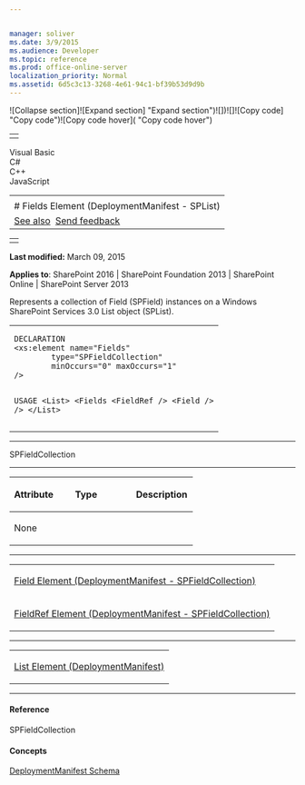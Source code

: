 ```yaml
---


manager: soliver
ms.date: 3/9/2015
ms.audience: Developer
ms.topic: reference
ms.prod: office-online-server
localization_priority: Normal
ms.assetid: 6d5c3c13-3268-4e61-94c1-bf39b53d9d9b
---
```


![Collapse
section]![Expand
section] "Expand section")![]()![])![]![]()![Copy
code] "Copy code")![Copy code
hover]( "Copy code hover")
<table>
<tbody>
<tr class="odd">
<td align="left"></td>
</tr>
</tbody>
</table>

Visual Basic  
C\#  
C++  
JavaScript  

<table>
<tbody>
<tr class="odd">
<td align="left"><span id="runningHeaderText"></span></td>
</tr>
<tr class="even">
<td align="left"># Fields Element (DeploymentManifest - SPList)</td>
</tr>
<tr class="odd">
<td align="left"><a href="#seeAlsoToggle">See also</a>  <span id="headfeedbackarea" class="feedbackhead"><a href="javascript:SubmitFeedback(&#39;docthis@Microsoft.com&#39;,&#39;&#39;,&#39;&#39;,&#39;&#39;,&#39;1.0.18082.1225&#39;,&#39;%0\dThank%20you%20for%20your%20feedback.%20The%20developer%20writing%20teams%20use%20your%20feedback%20to%20improve%20documentation.%20While%20we%20are%20reviewing%20your%20feedback,%20we%20may%20send%20you%20e-mail%20to%20ask%20for%20clarification%20or%20feedback%20on%20a%20solution.%20We%20do%20not%20use%20your%20e-mail%20address%20for%20any%20other%20purpose%20and%20we%20delete%20it%20after%20we%20finish%20our%20review.%0\AFor%20further%20information%20about%20the%20privacy%20policies%20of%20Microsoft,%20please%20see%20http://privacy.microsoft.com/en-us/default.aspx.%0\A%0\d&#39;,&#39;Customer%20feedback&#39;);">Send feedback</a></span></td>
</tr>
</tbody>
</table>

<table>
<colgroup>
<col width="100%" />
</colgroup>
<tbody>
<tr class="odd">
<td align="left"></td>
</tr>
</tbody>
</table>

**Last modified:** March 09, 2015

**Applies to**: SharePoint 2016 | SharePoint Foundation 2013 |
SharePoint Online | SharePoint Server 2013

Represents a collection of Field (<span sdata="cer"
target="T:Microsoft.SharePoint.SPField"><span
class="nolink">SPField</span></span>) instances on a Windows SharePoint
Services 3.0 List object (<span sdata="cer"
target="T:Microsoft.SharePoint.SPList"><span
class="nolink">SPList</span></span>).

<span codelanguage="other"></span>
<table>
<colgroup>
<col width="100%" />
</colgroup>
<tbody>
<tr class="odd">
<td align="left"><pre><code>DECLARATION
&lt;xs:element name=&quot;Fields&quot; 
        type=&quot;SPFieldCollection&quot; 
        minOccurs=&quot;0&quot; maxOccurs=&quot;1&quot; 
/&gt;

USAGE
&lt;List&gt;
        &lt;Fields 
                &lt;FieldRef /&gt;
                &lt;Field /&gt;
        /&gt;
&lt;/List&gt;</code></pre></td>
</tr>
</tbody>
</table>


-----------------------------------------------------------------------------------------------------------------------------------------------------------------------------------------

<span sdata="cer"
target="T:Microsoft.SharePoint.SPFieldCollection"><span
class="nolink">SPFieldCollection</span></span>


-----------------------------------------------------------------------------------------------------------------------------------------------------------------------------------------------

<table>
<colgroup>
<col width="33%" />
<col width="33%" />
<col width="33%" />
</colgroup>
<thead>
<tr class="header">
<th align="left"><p>Attribute</p></th>
<th align="left"><p>Type</p></th>
<th align="left"><p>Description</p></th>
</tr>
</thead>
<tbody>
<tr class="odd">
<td align="left"><p>None</p></td>
<td align="left"><p></p></td>
<td align="left"><p></p></td>
</tr>
</tbody>
</table>


---------------------------------------------------------------------------------------------------------------------------------------------------------------------------------------------------

<table>
<colgroup>
<col width="100%" />
</colgroup>
<tbody>
<tr class="odd">
<td align="left"><p><span sdata="link"><a href="field-element-deploymentmanifestspfieldcollection.md">Field Element (DeploymentManifest - SPFieldCollection)</a></span></p></td>
</tr>
<tr class="even">
<td align="left"><p><span sdata="link"><a href="fieldref-element-deploymentmanifestspfieldcollection.md">FieldRef Element (DeploymentManifest - SPFieldCollection)</a></span></p></td>
</tr>
</tbody>
</table>


----------------------------------------------------------------------------------------------------------------------------------------------------------------------------------------------------

<table>
<colgroup>
<col width="100%" />
</colgroup>
<tbody>
<tr class="odd">
<td align="left"><p><span sdata="link"><a href="list-element-deploymentmanifest.md">List Element (DeploymentManifest)</a></span></p></td>
</tr>
</tbody>
</table>


-------------------------------------------------------------------------------------------------------------------------------------------------------------------------------------------

#### Reference

<span sdata="cer"
target="T:Microsoft.SharePoint.SPFieldCollection"><span
class="nolink">SPFieldCollection</span></span>

#### Concepts

[DeploymentManifest
Schema](deploymentmanifest-schema.md)</span>








